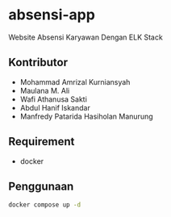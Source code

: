 # absensi-app
Website Absensi Karyawan Dengan ELK Stack

## Kontributor
- Mohammad Amrizal Kurniansyah
- Maulana M. Ali 
- Wafi Athanusa Sakti
- Abdul Hanif Iskandar
- Manfredy Patarida Hasiholan Manurung 

## Requirement
- docker

## Penggunaan
```bash
docker compose up -d
```
